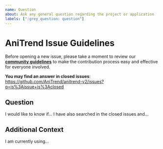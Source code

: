 ```yaml
---
name: Question
about: Ask any general question regarding the project or application
labels: [":grey_question: question"]
---
```


# AniTrend Issue Guidelines

Before opening a new issue, please take a moment to review our [**community guidelines**](https://github.com/AniTrend/anitrend-v2/blob/develop/CONTRIBUTING.md) to make the contribution process easy and effective for everyone involved.

**You may find an answer in closed issues**:
https://github.com/AniTrend/anitrend-v2/issues?q=is%3Aissue+is%3Aclosed

## Question
<!-- Clearly and explicitly explain the details about your question -->

I would like to know if... I have also searched in the closed issues and...

## Additional Context
<!-- Any additional information regarding your question, you may also add screenshots if any under this section -->

I am currently using...
